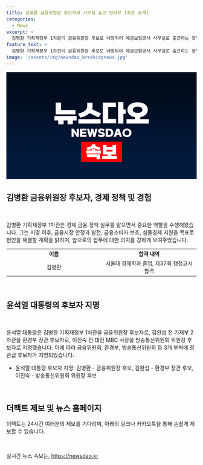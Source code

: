 ```yaml
---
title: 김병환 금융위원장 후보자의 사무실 출근 인터뷰 [최초 공개]
categories:
  - News
excerpt: >
  김병환 기획재정부 1차관이 금융위원장 후보로 내정되어 예금보험공사 사무실로 출근하는 장면이 눈에 띈다. 서울대 경제학과 출신으로 경제·금융 정책에 경험이 풍부한 그는 지명 후 금융시장 안정과 발전, 소비자 보호, 실물경제 지원에 공헌하겠다고 다짐했다. 이와 함께 윤석열 대통령은 3개 부처 장관급 후보자를 지명했는데, 김병환 기획재정부 1 차관은 금융위원장 후보로, 다른 후보자들은 환경부 장관 후보와 방통위원장 후보로 내정되었다.
feature_text: >
  김병환 기획재정부 1차관이 금융위원장 후보로 내정되어 예금보험공사 사무실로 출근하는 장면이 눈에 띈다. 서울대 경제학과 출신으로 경제·금융 정책에 경험이 풍부한 그는 지명 후 금융시장 안정과 발전, 소비자 보호, 실물경제 지원에 공헌하겠다고 다짐했다. 이와 함께 윤석열 대통령은 3개 부처 장관급 후보자를 지명했는데, 김병환 기획재정부 1 차관은 금융위원장 후보로, 다른 후보자들은 환경부 장관 후보와 방통위원장 후보로 내정되었다.
image: '/assets/img/newsdao_breakingnews.jpg'
---
```


<p><img src="/assets/img/newsdao_breakingnews.jpg" alt="bookingtag 속보" /></p>

<h2 data-ke-size="size26">김병환 금융위원장 후보자, 경제 정책 및 경험</h2>

<p data-ke-size="size16">&nbsp;</p>

<p>김병환 기획재정부 1차관은 경제·금융 정책 실무를 맡으면서 중요한 역할을 수행해왔습니다. 그는 지명 이후, 금융시장 안정과 발전, 금융소비자 보호, 실물경제 지원을 목표로 현안을 해결할 계획을 밝히며, 앞으로의 업무에 대한 의지를 강하게 보여주었습니다.</p>

<table>
  <colgroup>
    <col width="50%" />
    <col width="50%" />
  </colgroup>
  <tr>
    <td style="text-align: center; height: 17px;"><b>이름</b></td>
    <td style="text-align: center; height: 17px;"><b>합격 내역</b></td>
  </tr>
  <tr>
    <td style="text-align: center; height: 17px;">김병환</td>
    <td style="text-align: center; height: 17px;">서울대 경제학과 졸업, 제37회 행정고시 합격</td>
  </tr>
</table>

<p data-ke-size="size16">&nbsp;</p>

<h2 data-ke-size="size26">윤석열 대통령의 후보자 지명</h2>

<p data-ke-size="size16">&nbsp;</p>

<p>윤석열 대통령은 김병환 기획재정부 1차관을 금융위원장 후보자로, 김완섭 전 기재부 2차관을 환경부 장관 후보자로, 이진숙 전 대전 MBC 사장을 방송통신위원회 위원장 후보자로 지명했습니다. 이에 따라 금융위원회, 환경부, 방송통신위원회 등 3개 부처에 장관급 후보자가 지명되었습니다.</p>

<ul>
  <li>윤석열 대통령 후보자 지명: 김병환 - 금융위원장 후보, 김완섭 - 환경부 장관 후보, 이진숙 - 방송통신위원회 위원장 후보</li>
</ul>

<p data-ke-size="size16">&nbsp;</p>

<h2 data-ke-size="size26">더팩트 제보 및 뉴스 홈페이지</h2>

<p data-ke-size="size16">더팩트는 24시간 여러분의 제보를 기다리며, 아래의 링크나 카카오톡을 통해 손쉽게 제보할 수 있습니다.</p>

<p data-ke-size="size16">&nbsp;</p>
실시간 뉴스 속보는, <a href="https://newsdao.kr" rel="dofollow">https://newsdao.kr</a>


